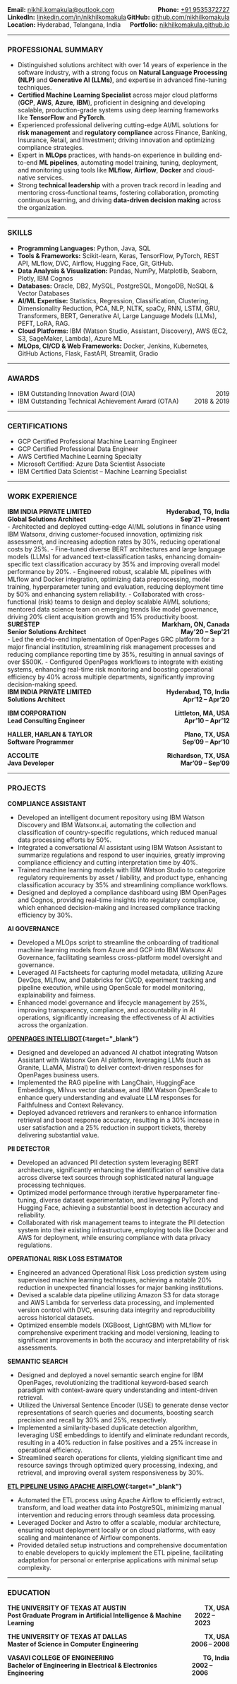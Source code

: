 <!-- # Nikhil Komakula -->
<!-- ## Global Solutions Architect (AI/ML) -->
<div style="display: flex; justify-content: space-between;"><span><b>Email:</b> <a href="mailto:nikhil.komakula@outlook.com">nikhil.komakula@outlook.com</a></span><span><b>Phone:</b> <a href="tel:+919535372727">+91 9535372727</a></span></div>
<div style="display: flex; justify-content: space-between;"><span><b>LinkedIn:</b> <a href="http://linkedin.com/in/nikhilkomakula" target="_blank">linkedin.com/in/nikhilkomakula</a></span><span><b>GitHub:</b> <a href="https://github.com/nikhilkomakula" target="_blank">github.com/nikhilkomakula</a></span></div>
<div style="display: flex; justify-content: space-between;"><span><b>Location:</b> Hyderabad, Telangana, India</span><span><b>Portfolio:</b> <a href="https://nikhilkomakula.github.io" target="_blank">nikhilkomakula.github.io</a></span></div>

---

### PROFESSIONAL SUMMARY
-	Distinguished solutions architect with over 14 years of experience in the software industry, with a strong focus on **Natural Language Processing (NLP)** and **Generative AI (LLMs)**, and expertise in advanced fine-tuning techniques.
-	**Certified Machine Learning Specialist** across major cloud platforms (**GCP**, **AWS**, **Azure**, **IBM**), proficient in designing and developing scalable, production-grade systems using deep learning frameworks like **TensorFlow** and **PyTorch**.
-	Experienced professional delivering cutting-edge AI/ML solutions for **risk management** and **regulatory compliance** across Finance, Banking, Insurance, Retail, and Investment; driving innovation and optimizing compliance strategies.
-	Expert in **MLOps** practices, with hands-on experience in building end-to-end **ML pipelines**, automating model training, tuning, deployment, and monitoring using tools like **MLflow**, **Airflow**, **Docker** and cloud-native services.
-	Strong **technical leadership** with a proven track record in leading and mentoring cross-functional teams, fostering collaboration, promoting continuous learning, and driving **data-driven decision making** across the organization.

---

### SKILLS
-	**Programming Languages:** Python, Java, SQL
-	**Tools & Frameworks:** Scikit-learn, Keras, TensorFlow, PyTorch, REST API, MLflow, DVC, Airflow, Hugging Face, Git, GitHub.
-	**Data Analysis & Visualization:** Pandas, NumPy, Matplotlib, Seaborn, Plotly, IBM Cognos
-	**Databases:** Oracle, DB2, MySQL, PostgreSQL, MongoDB, NoSQL & Vector Databases
-	**AI/ML Expertise:** Statistics, Regression, Classification, Clustering, Dimensionality Reduction, PCA, NLP, NLTK, spaCy, RNN, LSTM, GRU, Transformers, BERT, Generative AI, Large Language Models (LLMs), PEFT, LoRA, RAG.
-	**Cloud Platforms:** IBM (Watson Studio, Assistant, Discovery), AWS (EC2, S3, SageMaker, Lambda), Azure ML
-	**MLOps, CI/CD & Web Frameworks:** Docker, Jenkins, Kubernetes, GitHub Actions, Flask, FastAPI, Streamlit, Gradio

---

### AWARDS
- <div style="display: flex; justify-content: space-between;"><span>IBM Outstanding Innovation Award (OIA)</span><span>2019</span></div>
- <div style="display: flex; justify-content: space-between;"><span>IBM Outstanding Technical Achievement Award (OTAA)</span><span>2018 & 2019</span></div>

---

### CERTIFICATIONS
- GCP Certified Professional Machine Learning Engineer
- GCP Certified Professional Data Engineer
- AWS Certified Machine Learning Specialty
- Microsoft Certified: Azure Data Scientist Associate
- IBM Certified Data Scientist – Machine Learning Specialist

---

### WORK EXPERIENCE
<div style="display: flex; justify-content: space-between; font-weight: bold;"><span>IBM INDIA PRIVATE LIMITED</span><span>Hyderabad, TG, India</span></div>
<div style="display: flex; justify-content: space-between; font-weight: bold;"><span>Global Solutions Architect</span><span>Sep’21 – Present</span></div>   	
-	Architected and deployed cutting-edge AI/ML solutions in finance using IBM Watsonx, driving customer-focused innovation, optimizing risk assessment, and increasing adoption rates by 30%, reducing operational costs by 25%.
-	Fine-tuned diverse BERT architectures and large language models (LLMs) for advanced text-classification tasks, enhancing domain-specific text classification accuracy by 35% and improving overall model performance by 20%.
-	Engineered robust, scalable ML pipelines with MLflow and Docker integration, optimizing data preprocessing, model training, hyperparameter tuning and evaluation, reducing deployment time by 50% and enhancing system reliability.
-	Collaborated with cross-functional (risk) teams to design and deploy scalable AI/ML solutions; mentored data science team on emerging trends like model governance, driving 20% client acquisition growth and 15% productivity boost.

<div style="display: flex; justify-content: space-between; font-weight: bold;"><span>SURESTEP</span><span>Markham, ON, Canada </span></div>
<div style="display: flex; justify-content: space-between; font-weight: bold;"><span>Senior Solutions Architect</span><span>May’20 – Sep’21</span></div>   	
-	Led the end-to-end implementation of OpenPages GRC platform for a major financial institution, streamlining risk management processes and reducing compliance reporting time by 35%, resulting in annual savings of over $500K.
-	Configured OpenPages workflows to integrate with existing systems, enhancing real-time risk monitoring and boosting operational efficiency by 40% across multiple departments, significantly improving decision-making speed. 

<div style="display: flex; justify-content: space-between; font-weight: bold;"><span>IBM INDIA PRIVATE LIMITED</span><span>Hyderabad, TG, India</span></div>
<div style="display: flex; justify-content: space-between; font-weight: bold; margin-bottom: 1em"><span>Solutions Architect</span><span>Apr’12 – Apr’20</span></div>
<div style="display: flex; justify-content: space-between; font-weight: bold;"><span>IBM CORPORATION</span><span>Littleton, MA, USA</span></div>
<div style="display: flex; justify-content: space-between; font-weight: bold; margin-bottom: 1em"><span>Lead Consulting Engineer</span><span>Apr’10 – Apr’12</span></div>
<div style="display: flex; justify-content: space-between; font-weight: bold;"><span>HALLER, HARLAN & TAYLOR</span><span>Plano, TX, USA</span></div>
<div style="display: flex; justify-content: space-between; font-weight: bold; margin-bottom: 1em"><span>Software Programmer</span><span>Sep’09 – Apr’10</span></div>
<div style="display: flex; justify-content: space-between; font-weight: bold;"><span>ACCOLITE</span><span>Richardson, TX, USA</span></div>
<div style="display: flex; justify-content: space-between; font-weight: bold; margin-bottom: 1em"><span>Java Developer</span><span>Mar’09 – Sep’09</span></div>

---

### PROJECTS

**COMPLIANCE ASSISTANT**
-	Developed an intelligent document repository using IBM Watson Discovery and IBM Watsonx.ai, automating the collection and classification of country-specific regulations, which reduced manual data processing efforts by 50%.
-	Integrated a conversational AI assistant using IBM Watson Assistant to summarize regulations and respond to user inquiries, greatly improving compliance efficiency and cutting interpretation time by 40%.
-	Trained machine learning models with IBM Watson Studio to categorize regulatory requirements by asset / liability, and product type, enhancing classification accuracy by 35% and streamlining compliance workflows.
-	Designed and deployed a compliance dashboard using IBM OpenPages and Cognos, providing real-time insights into regulatory compliance, which enhanced decision-making and increased compliance tracking efficiency by 30%.

**AI GOVERNANCE**
-	Developed a MLOps script to streamline the onboarding of traditional machine learning models from Azure and GCP into IBM Watsonx AI Governance, facilitating seamless cross-platform model oversight and governance.
-	Leveraged AI Factsheets for capturing model metadata, utilizing Azure DevOps, MLflow, and Databricks for CI/CD, experiment tracking and pipeline execution, while using OpenScale for model monitoring, explainability and fairness.
-	Enhanced model governance and lifecycle management by 25%, improving transparency, compliance, and accountability in AI operations, significantly increasing the effectiveness of AI activities across the organization.

**[OPENPAGES INTELLIBOT](https://github.com/nikhilkomakula/llm-rag-op-chatbot){:target="_blank"}**
-	Designed and developed an advanced AI chatbot integrating Watson Assistant with Watsonx Gen AI platform, leveraging LLMs (such as Granite, LLaMA, Mistral) to deliver context-driven responses for OpenPages business users.
-	Implemented the RAG pipeline with LangChain, HuggingFace Embeddings, Milvus vector database, and IBM Watson OpenScale to enhance query understanding and evaluate LLM responses for Faithfulness and Context Relevancy. 
-	Deployed advanced retrievers and rerankers to enhance information retrieval and boost response accuracy, resulting in a 30% increase in user satisfaction and a 25% reduction in support tickets, thereby delivering substantial value.

**PII DETECTOR**
-	Developed an advanced PII detection system leveraging BERT architecture, significantly enhancing the identification of sensitive data across diverse text sources through sophisticated natural language processing techniques.
-	Optimized model performance through iterative hyperparameter fine-tuning, diverse dataset experimentation, and leveraging PyTorch and Hugging Face, achieving a substantial boost in detection accuracy and reliability.
-	Collaborated with risk management teams to integrate the PII detection system into their existing infrastructure, employing tools like Docker and AWS for deployment, while ensuring compliance with data privacy regulations.

**OPERATIONAL RISK LOSS ESTIMATOR**
-	Engineered an advanced Operational Risk Loss prediction system using supervised machine learning techniques, achieving a notable 20% reduction in unexpected financial losses for major banking institutions.
-	Devised a scalable data pipeline utilizing Amazon S3 for data storage and AWS Lambda for serverless data processing, and implemented version control with DVC, ensuring data integrity and reproducibility across historical datasets.
-	Optimized ensemble models (XGBoost, LightGBM) with MLflow for comprehensive experiment tracking and model versioning, leading to significant improvements in both the accuracy and interpretability of risk assessments.

**SEMANTIC SEARCH**
- Designed and deployed a novel semantic search engine for IBM OpenPages, revolutionizing the traditional keyword-based search paradigm with context-aware query understanding and intent-driven retrieval.
- Utilized the Universal Sentence Encoder (USE) to generate dense vector representations of search queries and documents, boosting search precision and recall by 30% and 25%, respectively.
- Implemented a similarity-based duplicate detection algorithm, leveraging USE embeddings to identify and eliminate redundant records, resulting in a 40% reduction in false positives and a 25% increase in operational efficiency.
- Streamlined search operations for clients, yielding significant time and resource savings through optimized query processing, indexing, and retrieval, and improving overall system responsiveness by 30%.

**[ETL PIPELINE USING APACHE AIRFLOW]([https://github.com/nikhilkomakula/llm-rag-op-chatbot](https://github.com/nikhilkomakula/etl-pipeline-airflow-weather)){:target="_blank"}**
- Automated the ETL process using Apache Airflow to efficiently extract, transform, and load weather data into PostgreSQL, minimizing manual intervention and reducing errors through seamless data processing.
- Leveraged Docker and Astro to offer a scalable, modular architecture, ensuring robust deployment locally or on cloud platforms, with easy scaling and maintenance of Airflow components.
- Provided detailed setup instructions and comprehensive documentation to enable developers to quickly implement the ETL pipeline, facilitating adaptation for personal or enterprise applications with minimal setup complexity.

---

### EDUCATION

<div style="display: flex; justify-content: space-between; font-weight: bold;"><span>THE UNIVERSITY OF TEXAS AT AUSTIN</span><span>TX, USA</span></div>
<div style="display: flex; justify-content: space-between; font-weight: bold; margin-bottom: 1em"><span>Post Graduate Program in Artificial Intelligence & Machine Learning</span><span>2022 – 2023</span></div>
<div style="display: flex; justify-content: space-between; font-weight: bold;"><span>THE UNIVERSITY OF TEXAS AT DALLAS</span><span>TX, USA</span></div>
<div style="display: flex; justify-content: space-between; font-weight: bold; margin-bottom: 1em"><span>Master of Science in Computer Engineering</span><span>2006 – 2008</span></div>
<div style="display: flex; justify-content: space-between; font-weight: bold;"><span>VASAVI COLLEGE OF ENGINEERING</span><span>TG, India</span></div>
<div style="display: flex; justify-content: space-between; font-weight: bold;"><span>Bachelor of Engineering in Electrical & Electronics Engineering</span><span>2002 – 2006</span></div>
